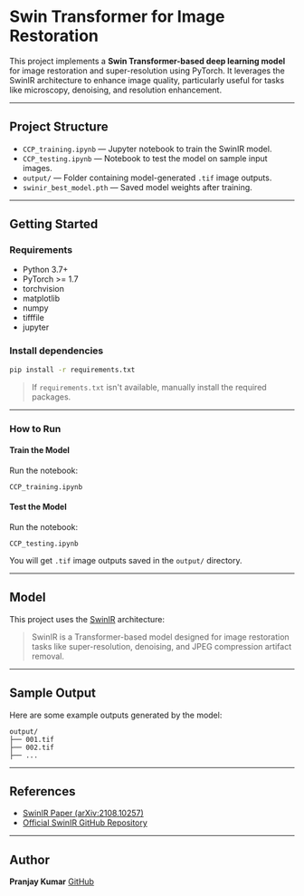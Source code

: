 # Swin Transformer for Image Restoration

This project implements a **Swin Transformer-based deep learning model** for image restoration and super-resolution using PyTorch. It leverages the SwinIR architecture to enhance image quality, particularly useful for tasks like microscopy, denoising, and resolution enhancement.

---

## Project Structure

* `CCP_training.ipynb` — Jupyter notebook to train the SwinIR model.
* `CCP_testing.ipynb` — Notebook to test the model on sample input images.
* `output/` — Folder containing model-generated `.tif` image outputs.
* `swinir_best_model.pth` — Saved model weights after training.

---

## Getting Started

### Requirements

* Python 3.7+
* PyTorch >= 1.7
* torchvision
* matplotlib
* numpy
* tifffile
* jupyter

### Install dependencies

```bash
pip install -r requirements.txt
```

> If `requirements.txt` isn't available, manually install the required packages.

---

### How to Run

#### Train the Model

Run the notebook:

```
CCP_training.ipynb
```

#### Test the Model

Run the notebook:

```
CCP_testing.ipynb
```

You will get `.tif` image outputs saved in the `output/` directory.

---

## Model

This project uses the [SwinIR](https://arxiv.org/abs/2108.10257) architecture:

> SwinIR is a Transformer-based model designed for image restoration tasks like super-resolution, denoising, and JPEG compression artifact removal.

---

## Sample Output

Here are some example outputs generated by the model:

```
output/
├── 001.tif
├── 002.tif
├── ...
```

---

## References

* [SwinIR Paper (arXiv:2108.10257)](https://arxiv.org/abs/2108.10257)
* [Official SwinIR GitHub Repository](https://github.com/JingyunLiang/SwinIR)

---

## Author

**Pranjay Kumar**
[GitHub](https://github.com/pranjaykumar926)
